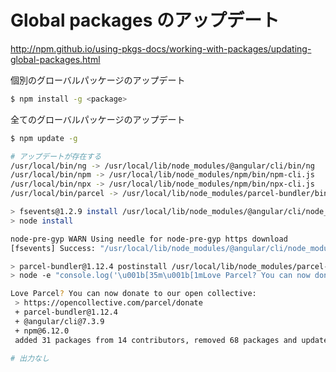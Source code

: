 # Global packages のアップデート

http://npm.github.io/using-pkgs-docs/working-with-packages/updating-global-packages.html

個別のグローバルパッケージのアップデート

```bash
$ npm install -g <package>
```

全てのグローバルパッケージのアップデート

```bash
$ npm update -g
```

```bash
# アップデートが存在する
/usr/local/bin/ng -> /usr/local/lib/node_modules/@angular/cli/bin/ng
/usr/local/bin/npm -> /usr/local/lib/node_modules/npm/bin/npm-cli.js
/usr/local/bin/npx -> /usr/local/lib/node_modules/npm/bin/npx-cli.js
/usr/local/bin/parcel -> /usr/local/lib/node_modules/parcel-bundler/bin/cli.js

> fsevents@1.2.9 install /usr/local/lib/node_modules/@angular/cli/node_modules/fsevents
> node install

node-pre-gyp WARN Using needle for node-pre-gyp https download 
[fsevents] Success: "/usr/local/lib/node_modules/@angular/cli/node_modules/fsevents/lib/binding/Release/node-v67-darwin-x64/fse.node" is installed via remote

> parcel-bundler@1.12.4 postinstall /usr/local/lib/node_modules/parcel-bundler
> node -e "console.log('\u001b[35m\u001b[1mLove Parcel? You can now donate to our open collective:\u001b[22m\u001b[39m\n > \u001b[34mhttps://opencollective.com/parcel/donate\u001b[0m')"

Love Parcel? You can now donate to our open collective:
 > https://opencollective.com/parcel/donate
 + parcel-bundler@1.12.4
 + @angular/cli@7.3.9
 + npm@6.12.0
 added 31 packages from 14 contributors, removed 68 packages and updated 154 packages in 31.558s
 ```

 ```bash
# 出力なし 
 ```
